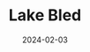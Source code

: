 ---
title: "Lake Bled"
excerpt: "Where reflection of the spire reposes in Triglav's grandeur"
layout: gallery
gallery_name: "bled"
date: 2024-02-03
tags:
  - 🚤Lake
  - 🏔️Alps
header:
  overlay_image: cover/bled-afterglow-3v1.jpg
---